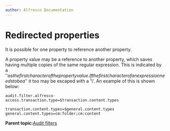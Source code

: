 ```yaml
---
author: Alfresco Documentation
---
```


# Redirected properties

It is possible for one property to reference another property.

A property value may be a reference to another property, which saves having multiple copies of the same regular expression. This is indicated by a '$' as the first character of the property value. If the first character of an expression needs to be a '$' it too may be escaped with a '\\'. An example of this is shown below:

```
audit.filter.alfresco-access.transaction.type=$transaction.content.types

transaction.content.types=$general.content.types
general.content.types=cm:folder;cm:content
```

**Parent topic:**[Audit filters](../concepts/audit-filters.md)

